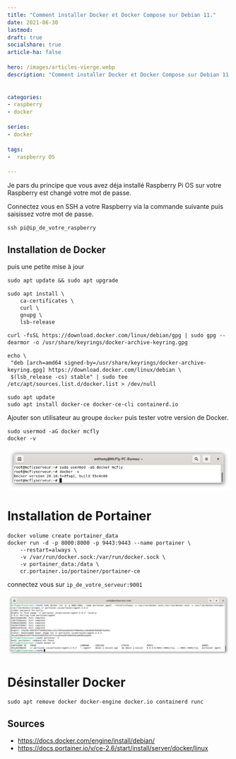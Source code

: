 ```yaml
---
title: "Comment installer Docker et Docker Compose sur Debian 11."
date: 2021-06-30
lastmod: 
draft: true
socialshare: true
article-ha: false

hero: /images/articles-vierge.webp
description: "Comment installer Docker et Docker Compose sur Debian 11."


categories:
- raspberry
- docker

series:
- docker
  
tags:
-  raspberry OS

---
```


Je pars du principe que vous avez déja installé Raspberry Pi OS sur votre Raspberry est changé votre mot de passe.

Connectez vous en SSH a votre Raspberry via la commande suivante puis saisissez votre mot de passe.


```
ssh pi@ip_de_votre_raspberry

```

## Installation de Docker
puis une petite mise à jour
```
sudo apt update && sudo apt upgrade
```
```
sudo apt install \
    ca-certificates \
    curl \
    gnupg \
    lsb-release
```

```
curl -fsSL https://download.docker.com/linux/debian/gpg | sudo gpg --dearmor -o /usr/share/keyrings/docker-archive-keyring.gpg
```

```
echo \
 "deb [arch=amd64 signed-by=/usr/share/keyrings/docker-archive-keyring.gpg] https://download.docker.com/linux/debian \
 $(lsb_release -cs) stable" | sudo tee /etc/apt/sources.list.d/docker.list > /dev/null
```

```
sudo apt update
sudo apt install docker-ce docker-ce-cli containerd.io
```

Ajouter son utilisateur au groupe `docker` puis tester votre version de Docker.

```
sudo usermod -aG docker mcfly
docker -v
```
![Ajout de l'utilisateur au groupe docker et tester la version installée](img/docker_ajout_user_test_version.png)


# Installation de Portainer


```
docker volume create portainer_data
docker run -d -p 8000:8000 -p 9443:9443 --name portainer \
    --restart=always \
    -v /var/run/docker.sock:/var/run/docker.sock \
    -v portainer_data:/data \
    cr.portainer.io/portainer/portainer-ce
```

connectez vous sur `ip_de_votre_serveur:9001`

![Premier container avec l'installation de Portainer](img/installation_portainer.png)


# Désinstaller Docker

```
sudo apt remove docker docker-engine docker.io containerd runc
```
## Sources
* https://docs.docker.com/engine/install/debian/
* https://docs.portainer.io/v/ce-2.6/start/install/server/docker/linux
